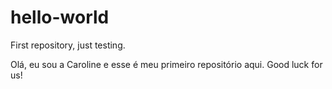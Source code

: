 # hello-world
First repository, just testing.

Olá, eu sou a Caroline e esse é meu primeiro repositório aqui. Good luck for us!
